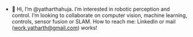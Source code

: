 - 👋 Hi, I’m @yatharthahuja. I’m interested in robotic perception and control. I’m looking to collaborate on computer vision, machine learning, controls, sensor fusion or SLAM. How to reach me: LinkedIn or mail (work.yatharth@gmail.com) works!

<!---
yatharthahuja/yatharthahuja is a ✨ special ✨ repository because its `README.md` (this file) appears on your GitHub profile.
You can click the Preview link to take a look at your changes.
--->

